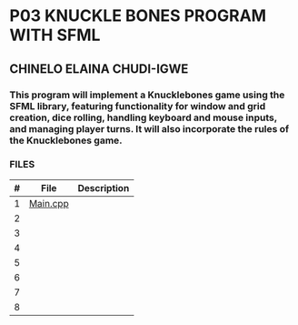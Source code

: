 # P03 KNUCKLE BONES PROGRAM WITH SFML 
## CHINELO ELAINA CHUDI-IGWE
### This program will implement a Knucklebones game using the SFML library, featuring functionality for window and grid creation, dice rolling, handling keyboard and mouse inputs, and managing player turns. It will also incorporate the rules of the Knucklebones game.

### FILES 
| #  | File    |    Description   |
|:---:| -------| --------------------|
|  1  |[Main.cpp](https://github.com/nelo-igwe/4883-Prog-Tech-nelo-igwe/blob/main/SFML%20KNUCKLE%20BONES%20/test.cpp)||
|  2  |[]()||
|  3  |[]()||
|  4  |[]()||
|  5  |[]()||
|  6  |[]()||
|  7  |[]()||
|  8  |[]()||
